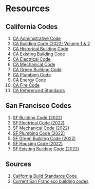 # Resources

## California Codes
<ol>
    <li>
        <a href="https://codes.iccsafe.org/content/CAAC2022P1" target="_blank" rel="noopener noreferrer">CA Administrative Code</a>
    </li>
    <li>
        <a href="https://codes.iccsafe.org/content/CABC2022P1" target="_blank" rel="noopener noreferrer">CA Building Code (2022) Volume 1 & 2</a>
    </li>
    <li>
        <a href="https://codes.iccsafe.org/content/CAHBC2022P1" target="_blank" rel="noopener noreferrer">CA Historical Building Code</a>
    </li>
    <li>
        <a href="https://codes.iccsafe.org/content/CAEBC2022P1" target="_blank" rel="noopener noreferrer">CA Existing Building Code</a>
    </li>
    <li>
        <a href="https://up.codes/viewer/california/ca-electric-code-2022" target="_blank" rel="noopener noreferrer">CA Electrical Code</a>
    </li>
    <li>
        <a href="https://epubs.iapmo.org/2022/CMC/index.html" target="_blank" rel="noopener noreferrer">CA Mechanical Code</a>
    </li>
    <li>
        <a href="https://codes.iccsafe.org/content/CAGBC2022P1" target="_blank" rel="noopener noreferrer">CA Green Building Code</a>
    </li>
    <li>
        <a href="https://epubs.iapmo.org/2022/CPC/" target="_blank" rel="noopener noreferrer">CA Plumbing Code</a>
    </li>
    <li>
        <a href="https://codes.iccsafe.org/content/CAEC2022P1" target="_blank" rel="noopener noreferrer">CA Energy Code</a>
    </li>
    <li>
        <a href="https://codes.iccsafe.org/content/CAFC2022P2" target="_blank" rel="noopener noreferrer">CA Fire Code</a>
    </li>
    <li>
        <a href="https://codes.iccsafe.org/content/CARSC2022P1" target="_blank" rel="noopener noreferrer">CA Referenced Standards</a>
    </li>
</ol>

## San Francisco Codes
<ol>
    <li>
        <a href="https://codelibrary.amlegal.com/codes/san_francisco/latest/sf_building/0-0-0-91586" target="_blank" rel="noopener noreferrer">SF Building Code (2022)</a>
    </li>
    <li>
        <a href="https://codelibrary.amlegal.com/codes/san_francisco/latest/sf_building/0-0-0-84694" target="_blank" rel="noopener noreferrer">SF Electrical Code (2022)</a>
    </li>
    <li>
        <a href="https://codelibrary.amlegal.com/codes/san_francisco/latest/sf_building/0-0-0-85284" target="_blank" rel="noopener noreferrer">SF Mechanical Code (2022)</a>
    </li>
    <li>
        <a href="https://codelibrary.amlegal.com/codes/san_francisco/latest/sf_building/0-0-0-85773" target="_blank" rel="noopener noreferrer">SF Plumbing Code (2022)</a>
    </li>
    <li>
        <a href="https://codelibrary.amlegal.com/codes/san_francisco/latest/sf_building/0-0-0-87478" target="_blank" rel="noopener noreferrer">SF Green Building Code (2022)</a>
    </li>
    <li>
        <a href="https://codelibrary.amlegal.com/codes/san_francisco/latest/sf_building/0-0-0-52855" target="_blank" rel="noopener noreferrer">SF Housing Code (2022)</a>
    </li>
    <li>
        <a href="https://codelibrary.amlegal.com/codes/san_francisco/latest/sf_building/0-0-0-87930" target="_blank" rel="noopener noreferrer">SF Existing Building Code (2022)</a>
    </li>
</ol>

## Sources
<ol>
    <li>
        <a href="https://www.dgs.ca.gov/BSC/Codes" target="_blank" rel="noopener noreferrer">California Build Standards Code</a>
    </li>
      <li>
        <a href="https://sf.gov/resource/2022/current-san-francisco-building-codes" target="_blank" rel="noopener noreferrer">Current San Francisco building codes</a>
    </li>
</ol>